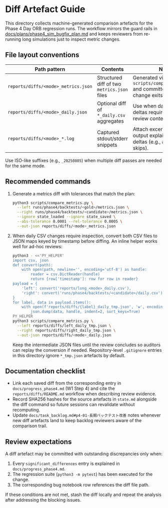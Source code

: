 # Diff Artefact Guide

This directory collects machine-generated comparison artefacts for the Phase 4
Day ORB regression runs. The workflow mirrors the guard rails in
[docs/plans/phase4_sim_bugfix_plan.md](../../docs/plans/phase4_sim_bugfix_plan.md#w1--baseline-reproducibility)
and keeps reviewers from re-running long simulations just to inspect metric
changes.

## File layout conventions

| Path pattern | Contents | Notes |
| --- | --- | --- |
| `reports/diffs/<mode>_metrics.json` | Structured diff of two `metrics.json` files | Generated via `scripts/compare_metrics.py` and committed when a change exits code review. |
| `reports/diffs/<mode>_daily.json` | Optional diff of `*_daily.csv` aggregates | Use when daily win-rate deltas require explicit review context. |
| `reports/diffs/<mode>_*.log` | Captured stdout/stderr snippets | Attach excerpts when CLI output explains expected deltas (e.g., auto-state skips). |

Use ISO-like suffixes (e.g., `_20250805`) when multiple diff passes are needed
for the same mode.

## Recommended commands

1. Generate a metrics diff with tolerances that match the plan:
   ```bash
   python3 scripts/compare_metrics.py \
     --left runs/phase4/backtests/<gold>/metrics.json \
     --right runs/phase4/backtests/<candidate>/metrics.json \
     --ignore state_loaded --ignore state_saved \
     --abs-tolerance 0.0001 --rel-tolerance 0.0005 \
     --out-json reports/diffs/<mode>_metrics.json
   ```
2. When daily CSV changes require inspection, convert both CSV files to JSON
   maps keyed by timestamp before diffing. An inline helper works well for
   ad-hoc reviews:
   ```bash
   python3 - <<'PY_HELPER'
   import csv, json
   def convert(path):
       with open(path, newline='', encoding='utf-8') as handle:
           reader = csv.DictReader(handle)
           return {row['timestamp']: row for row in reader}
   payload = {
       'left': convert('reports/long_<mode>_daily.csv'),
       'right': convert('runs/phase4/backtests/<candidate>/daily.csv'),
   }
   for label, data in payload.items():
       with open(f'reports/diffs/{label}_daily_tmp.json', 'w', encoding='utf-8') as handle:
           json.dump(data, handle, indent=2, sort_keys=True)
   PY_HELPER
   python3 scripts/compare_metrics.py \
     --left reports/diffs/left_daily_tmp.json \
     --right reports/diffs/right_daily_tmp.json \
     --out-json reports/diffs/<mode>_daily.json
   ```
   Keep the intermediate JSON files until the review concludes so auditors can
   replay the conversion if needed. Repository-level `.gitignore` entries in this
   directory ignore `*_tmp.json` artefacts by default.

## Documentation checklist

- Link each saved diff from the corresponding entry in
  `docs/progress_phase4.md` (W1 Step 4) and cite the `reports/diffs/README.md`
  workflow when describing review evidence.
- Record SHA256 hashes for the source artefacts in `state.md` alongside the
  diff command so future sessions can revalidate without recomputing.
- Update `docs/task_backlog.md#p4-01-長期バックテスト改善` notes whenever new
  diff artefacts land to keep backlog reviewers aware of the comparison trail.

## Review expectations

A diff artefact may be committed with outstanding discrepancies only when:

1. Every `significant_differences` entry is explained in `docs/progress_phase4.md`.
2. The regression suite (`python3 -m pytest`) has been executed for the change.
3. The corresponding bug notebook row references the diff file path.

If these conditions are not met, stash the diff locally and repeat the analysis
after addressing the blocking issues.
